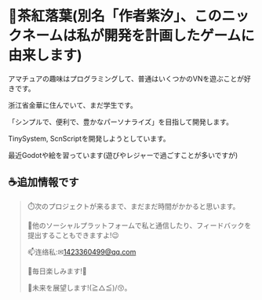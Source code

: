 # 🍂茶紅落葉(別名「作者紫汐」、このニックネームは私が開発を計画したゲームに由来します)

アマチュアの趣味はプログラミングして、普通はいくつかのVNを遊ぶことが好きです。

浙江省金華に住んでいて、まだ学生です。

「シンプルで、便利で、豊かなパーソナライズ」を目指して開発します。

TinySystem, ScnScriptを開発しようとしています。

最近Godotや絵を習っています(遊びやレジャーで過ごすことが多いですが)

## ☕追加情報です
>
>⏱️次のプロジェクトが来るまで、まだまだ時間がかかると思います。
>
>💬他のソーシャルプラットフォームで私と通信したり、フィードバックを提出することもできますよ!😉
>
>📫连络私:✉1423360499@qq.com
>
>🎇毎日楽しみます!🎉
>
>🌈未来を展望します!(≧△≦)/😚。
